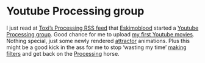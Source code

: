 <!--
  id: 213
  date: 2007-01-02T22:40:59
  modified: 2007-01-02T22:40:59
  slug: youtubeprocessinggroup
  type: post
  excerpt: <p>I just read at Toxi&#8217;s Processing RSS feed that Eskimoblood started a Youtube Processing group. Good chance for me to upload my first Youtube movies. Nothing special, just some newly rendered attractor animations. Plus this might be a good kick in the ass for me to stop &#8216;wasting my time&#8217; making filters and get back [&hellip;]</p>
  categories: Processing, video
  tags: RSS
  inCv: 
  inPortfolio: 
  dateFrom: 
  dateTo: 
-->

# Youtube Processing group

<p>I just read at <a href="http://toxi.co.uk/feeds/p5recent.php" target="_blank">Toxi&#8217;s Processing RSS feed</a> that <a href="http://www.eskimoblood.de/" target="_blank">Eskimoblood</a> started a <a href="http://www.youtube.com/group/processing" target="youtube">Youtube Processing group</a>. Good chance for me to upload <a href="http://www.youtube.com/profile?user=sjeiti" target="youtube">my first Youtube movies</a>. Nothing special, just some newly rendered <a href="?page_id=16">attractor</a> animations. Plus this might be a good kick in the ass for me to stop &#8216;wasting my time&#8217; <a href="http://www.filterforge.com/filters/author651-page1.html" target="_blank">making filters</a> and get back on the <a href="http://www.processing.org/" target="_blank">Processing</a> horse.<br />
<object width="425" height="350"><param name="movie" value="http://www.youtube.com/v/DuIVQRvriI8"></param><param name="wmode" value="transparent"></param><embed src="http://www.youtube.com/v/DuIVQRvriI8" type="application/x-shockwave-flash" wmode="transparent" width="425" height="350"></embed></object></p>